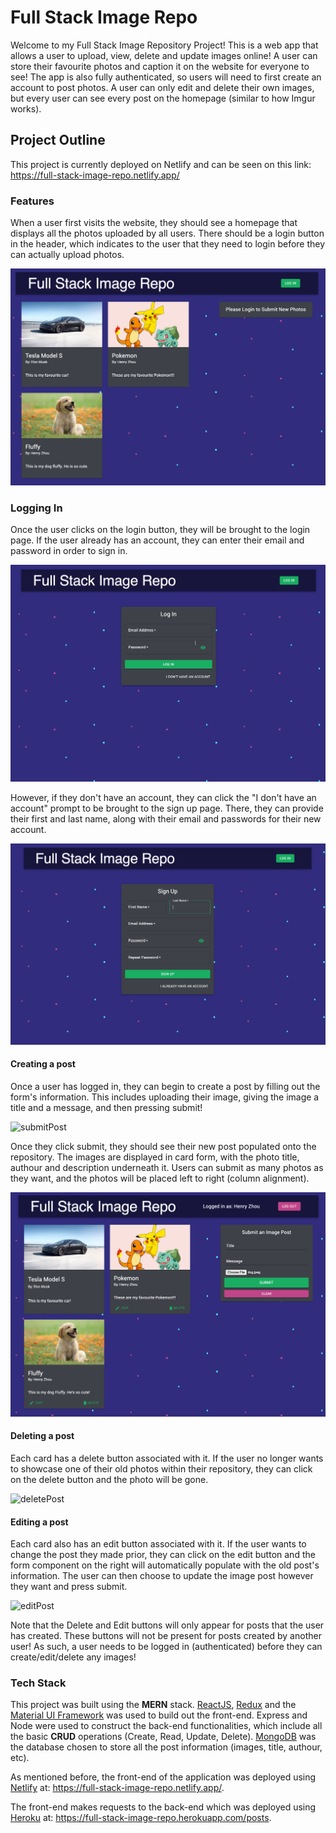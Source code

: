 # Full Stack Image Repo

Welcome to my Full Stack Image Repository Project! This is a web app that allows a user to upload, view, delete and update images online! A user can store their favourite photos and caption it on the website for everyone to see! The app is also fully authenticated, so users will need to first create an account to post photos. A user can only edit and delete their own images, but every user can see every post on the homepage (similar to how Imgur works).

## Project Outline

This project is currently deployed on Netlify and can be seen on this link: https://full-stack-image-repo.netlify.app/

### Features

When a user first visits the website, they should see a homepage that displays all the photos uploaded by all users. There should be a login button in the header, which indicates to the user that they need to login before they can actually upload photos. 

<img src="/images/begin.png">

### Logging In

Once the user clicks on the login button, they will be brought to the login page. If the user already has an account, they can enter their email and password in order to sign in. 

<img src="/images/login.png">

However, if they don't have an account, they can click the "I don't have an account" prompt to be brought to the sign up page. There, they can provide their first and last name, along with their email and passwords for their new account. 

<img src="/images/signup.png">

#### Creating a post 

Once a user has logged in, they can begin to create a post by filling out the form's information. This includes uploading their image, giving the image a title and a message, and then pressing submit!

![submitPost](/images/submit.gif)

Once they click submit, they should see their new post populated onto the repository. The images are displayed in card form, with the photo title, authour and description underneath it. Users can submit as many photos as they want, and the photos will be placed left to right (column alignment). 

<img src="/images/threeposts.png">

#### Deleting a post

Each card has a delete button associated with it. If the user no longer wants to showcase one of their old photos within their repository, they can click on the delete button and the photo will be gone. 

![deletePost](/images/delete.gif)

#### Editing a post

Each card also has an edit button associated with it. If the user wants to change the post they made prior, they can click on the edit button and the form component on the right will automatically populate with the old post's information. The user can then choose to update the image post however they want and press submit. 

![editPost](/images/edit.gif)

Note that the Delete and Edit buttons will only appear for posts that the user has created. These buttons will not be present for posts created by another user! As such, a user needs to be logged in (authenticated) before they can create/edit/delete any images!

### Tech Stack

This project was built using the **MERN** stack. [ReactJS](https://reactjs.org/), [Redux](https://redux.js.org/) and the [Material UI Framework](https://material-ui.com/) was used to build out the front-end. Express and Node were used to construct the back-end functionalities, which include all the basic **CRUD** operations (Create, Read, Update, Delete). [MongoDB](https://www.mongodb.com/) was the database chosen to store all the post information (images, title, authour, etc). 

As mentioned before, the front-end of the application was deployed using [Netlify](https://www.netlify.com/) at: https://full-stack-image-repo.netlify.app/. 

The front-end makes requests to the back-end which was deployed using [Heroku](https://www.heroku.com/) at: https://full-stack-image-repo.herokuapp.com/posts.

